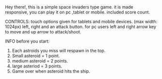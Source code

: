 Hey there!,
 this is a simple space invaders type game.
 it is made responsive, you can play it on pc ,tablet or mobile.
 included score count.

 CONTROLS:
 touch options given for tablets and mobile devices. (max width: 1024px) left, right and an attack button.
 for pc users left and right arrow key to move and up arrow to attack/shoot.

 INFO before you start:
 1) Each astroids you miss will respawn in the top.
 2) Small asteroid = 1 point.
 3) medium asteroid = 2 points.
 4) large asteriod = 3 points.
 5) Game over when asteroid hits the ship.
 
 
